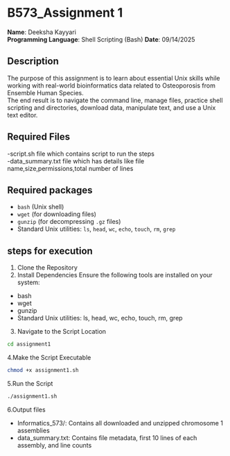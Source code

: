 # B573_Assignment 1

**Name**: Deeksha Kayyari  
**Programming Language**: Shell Scripting (Bash) 
**Date**: 09/14/2025  

## Description

The purpose of this assignment is to learn about essential Unix skills while working with real-world bioinformatics data related to Osteoporosis from Ensemble Human Species.  
The end result is to navigate the command line, manage files, practice shell scripting and directories, download data, manipulate text, and use a Unix text editor.

## Required Files
-script.sh file which contains script to run the steps  
-data_summary.txt file which has details like file name,size,permissions,total number of lines  
## Required packages
- `bash` (Unix shell)
- `wget` (for downloading files)
- `gunzip` (for decompressing `.gz` files)
- Standard Unix utilities: `ls`, `head`, `wc`, `echo`, `touch`, `rm`, `grep`
## steps for execution
1. Clone the Repository
2. Install Dependencies
   Ensure the following tools are installed on your system:
- bash
- wget
- gunzip
- Standard Unix utilities: ls, head, wc, echo, touch, rm, grep

3. Navigate to the Script Location  
```bash
cd assignment1
```
4.Make the Script Executable
```bash
chmod +x assignment1.sh
```
5.Run the Script
```bash
./assignment1.sh
```
6.Output files
- Informatics_573/: Contains all downloaded and unzipped chromosome 1 assemblies
- data_summary.txt: Contains file metadata, first 10 lines of each assembly, and line counts










